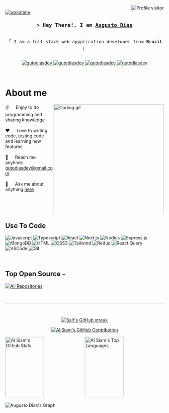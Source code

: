 <!--
<h2 align="center">
  Welcome to Augusto Dias's Environment!
  <img src="https://media.giphy.com/media/hvRJCLFzcasrR4ia7z/giphy.gif" width="28">
</h2>
-->

<!--
<p align="center">
  <a href="https://github.com/gutodiasdev"><img src="https://readme-typing-svg.herokuapp.com/?lines=Self%20Taught%20Programmer;Front%20End%20Developer;1.5%2B%20years%20of%20coding%20experience;Always%20learning%20new%20things&center=true&width=380&height=45"></a>
</p>

 -->

<a href="https://komarev.com/ghpvc/?username=gutodiasdev">
  <img align="right" src="https://komarev.com/ghpvc/?username=gutodiasdev&label=Visitors&color=0e75b6&style=flat" alt="Profile visitor" />
</a>

[![wakatime](https://wakatime.com/badge/user/998f4a9c-0e71-4fbd-afbd-50b16dd2dfa6.svg)](https://wakatime.com/@998f4a9c-0e71-4fbd-afbd-50b16dd2dfa6)

<!-- Intro  -->
<h3 align="center">
        <samp>&gt; Hey There!, I am
                <b><a target="_blank" href="https://gutodias.dev">Augusto Dias</a></b>
        </samp>
</h3>


<p align="center"> 
  <samp>
    <br>
    「 I am a full stack web appplication developer from <b>Brazil</b> 」
    <br>
    <br>
  </samp>
</p>

<p align="center">
 <a href="https://gutodias.dev" target="blank">
  <img src="https://img.shields.io/badge/Website-DC143C?style=for-the-badge&logo=medium&logoColor=white" alt="gutodiasdev" />
 </a>
 <a href="https://linkedin.com/in/gutodiasdev" target="_blank">
  <img src="https://img.shields.io/badge/LinkedIn-0077B5?style=for-the-badge&logo=linkedin&logoColor=white" alt="gutodiasdev"/>
 </a>
 <a href="https://instagram.com/gutodiasdev" target="_blank">
  <img src="https://img.shields.io/badge/Instagram-fe4164?style=for-the-badge&logo=instagram&logoColor=white" alt="gutodiasdev" />
 </a> 
 <a href="https://facebook.com/gutodiasdev" target="_blank">
  <img src="https://img.shields.io/badge/Facebook-20BEFF?&style=for-the-badge&logo=facebook&logoColor=white" alt="gutodiasdev"  />
  </a> 
</p>
<br />

<!-- About Section -->
 # About me
 
<p>
 <img align="right" width="350" src="/assets/programmer.gif" alt="Coding gif" />
  
 ✌️ &emsp; Enjoy to do programming and sharing knowledge <br/><br/>
 ❤️ &emsp; Love to writing code, testing code and learning new features<br/><br/>
 📧 &emsp; Reach me anytime: gutodiasdev@gmail.com<br/><br/>
 💬 &emsp; Ask me about anything [here](https://github.com/gutodiasdev/gutodiasdev/issues)

</p>

<br/>
<br/>
<br/>

## Use To Code

![Javascript](https://img.shields.io/badge/Javascript-F0DB4F?style=for-the-badge&labelColor=black&logo=javascript&logoColor=F0DB4F)
![Typescript](https://img.shields.io/badge/Typescript-007acc?style=for-the-badge&labelColor=black&logo=typescript&logoColor=007acc)
![React](https://img.shields.io/badge/-React-61DBFB?style=for-the-badge&labelColor=black&logo=react&logoColor=61DBFB)
![Next.js](https://img.shields.io/badge/next.js-000000?style=for-the-badge&logo=nextdotjs&logoColor=white)
![Nodejs](https://img.shields.io/badge/Nodejs-3C873A?style=for-the-badge&labelColor=black&logo=node.js&logoColor=3C873A)
![Express.js](https://img.shields.io/badge/Express.js-000000?style=for-the-badge&logo=express&logoColor=white)
![MongoDB](https://img.shields.io/badge/MongoDB-4EA94B?style=for-the-badge&logo=mongodb&logoColor=white)
![HTML](https://img.shields.io/badge/HTML5-E34F26?style=for-the-badge&logo=html5&logoColor=white)
![CSS3](https://img.shields.io/badge/CSS3-1572B6?style=for-the-badge&logo=css3&logoColor=white)
![Tailwind](https://img.shields.io/badge/Tailwind_CSS-092749?style=for-the-badge&logo=tailwindcss&logoColor=06B6D4&labelColor=000000)
![Redux](https://img.shields.io/badge/Redux-593D88?style=for-the-badge&logo=redux&logoColor=white)
![React Query](https://img.shields.io/badge/-React_Query-FF4154?style=for-the-badge&logo=react%20query&logoColor=white)
![VSCode](https://img.shields.io/badge/Visual_Studio-0078d7?style=for-the-badge&logo=visual%20studio&logoColor=white)
![Git](https://img.shields.io/badge/Git-F05032?style=for-the-badge&logo=git&logoColor=white)

<br/>

## Top Open Source -

<p align="left">
  <a href="https://github.com/gutodiasdev?tab=repositories" target="_blank"><img alt="All Repositories" title="All Repositories" src="https://img.shields.io/badge/-All%20Repos-2962FF?style=for-the-badge&logo=koding&logoColor=white"/></a>
</p>

<br/>
<hr/>
<br/>

<p align="center">
  <a href="https://github.com/gutodiasdev">
    <img src="https://github-readme-streak-stats.herokuapp.com/?user=gutodiasdev&theme=radical&border=7F3FBF&background=0D1117" alt="Saif's GitHub streak"/>
  </a>
</p>

<p align="center">
  <a href="https://github.com/gutodiasdev">
    <img src="https://github-profile-summary-cards.vercel.app/api/cards/profile-details?username=gutodiasdev&theme=radical" alt="Al Siam's GitHub Contribution"/>
  </a>
</p>

<a> 
    <a href="https://github.com/gutodiasdev"><img alt="Al Siam's Github Stats" src="https://denvercoder1-github-readme-stats.vercel.app/api?username=gutodiasdev&show_icons=true&count_private=true&theme=react&border_color=7F3FBF&bg_color=0D1117&title_color=F85D7F&icon_color=F8D866" height="192px" width="49.5%"/></a>
  <a href="https://github.com/gutodiasdev"><img alt="Al Siam's Top Languages" src="https://denvercoder1-github-readme-stats.vercel.app/api/top-langs/?username=gutodiasdev&langs_count=8&layout=compact&theme=react&border_color=7F3FBF&bg_color=0D1117&title_color=F85D7F&icon_color=F8D866" height="192px" width="49.5%"/></a>
  <br/>
</a>


![Augusto Dias's Graph](https://github-readme-activity-graph.cyclic.app/graph?username=gutodiasdev&custom_title=Al%20Siam's%20GitHub%20Activity%20Graph&bg_color=0D1117&color=7F3FBF&line=7F3FBF&point=7F3FBF&area_color=FFFFFF&title_color=FFFFFF&area=true)

